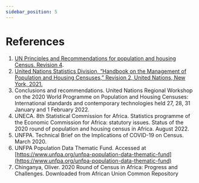 ```yaml
---
sidebar_position: 5
---
```


# References


1.  [UN Principles and Recommendations for population and housing Census. Revision 4](https://unstats.un.org/UNSDWebsite/statcom/session_56/documents/BG-3b-Draft_P&R_4th_Rev-E.pdf).
2.  [United Nations Statistics Division, “Handbook on the Management of Population and Housing Censuses,” Revision 2, United Nations, New York, 2021.](https://unstats.un.org/unsd/publication/seriesf/series_f83rev2en.pdf)
3.  Conclusions and recommendations. United Nations Regional Workshop on the 2020 World Programme on Population and Housing Censuses: International standards and contemporary technologies held 27, 28, 31 January and 1 February 2022.
4.  UNECA. 8th Statistical Commission for Africa. Statistics programme of the Economic Commission for Africa: statutory issues. Status of the 2020 round of population and housing census in Africa. August 2022.
5.  UNFPA. Technical Brief on the Implications of COVID-19 on Census. March 2020.
6.  UNFPA Population Data Thematic Fund. Accessed at [https://www.unfpa.org/unfpa-population-data-thematic-fund](https://www.unfpa.org/unfpa-population-data-thematic-fund)
7.  Chinganya, Oliver. 2020 Round of Census in Africa: Progress and Challenges. Downloaded from African Union Common Repository